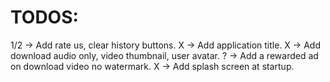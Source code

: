 # TODOS:
1/2 -> Add rate us, clear history buttons. 
X   -> Add application title.
X   -> Add download audio only, video thumbnail, user avatar.
?   -> Add a rewarded ad on download video no watermark.
X   -> Add splash screen at startup.
